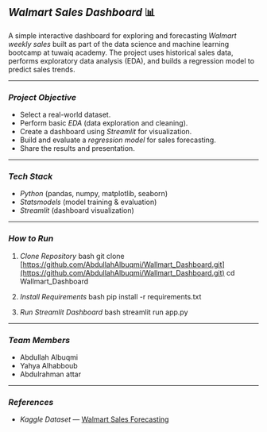 ## *Walmart Sales Dashboard* 📊

A simple interactive dashboard for exploring and forecasting *Walmart weekly sales* built as part of the data science and machine learning bootcamp at tuwaiq academy. 
The project uses historical sales data, performs exploratory data analysis (EDA), and builds a regression model to predict sales trends.

---

### *Project Objective*

* Select a real-world dataset.
* Perform basic *EDA* (data exploration and cleaning).
* Create a dashboard using *Streamlit* for visualization.
* Build and evaluate a *regression model* for sales forecasting.
* Share the results and presentation.

---

### *Tech Stack* 

* *Python* (pandas, numpy, matplotlib, seaborn)
* *Statsmodels* (model training & evaluation)
* *Streamlit* (dashboard visualization)

---

### *How to Run* 

1.  *Clone Repository*
    bash
    git clone [https://github.com/AbdullahAlbuqmi/Wallmart_Dashboard.git](https://github.com/AbdullahAlbuqmi/Wallmart_Dashboard.git)
    cd Wallmart_Dashboard
    
2.  *Install Requirements*
    bash
    pip install -r requirements.txt
    
3.  *Run Streamlit Dashboard*
    bash
    streamlit run app.py
    

---

### *Team Members*

* Abdullah Albuqmi
* Yahya Alhabboub
* Abdulrahman attar

---

### *References*

* *Kaggle Dataset* — [Walmart Sales Forecasting](https://www.kaggle.com/c/walmart-recruiting-store-sales-forecasting)
